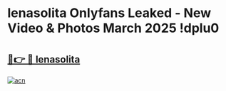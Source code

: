 # lenasolita Onlyfans Leaked - New Video & Photos March 2025 !dplu0

# <h2><a href="https://d73cv8.iuczelnia.edu.pl?title=lenasolita&ref=dplu0">🔗👉 🔴 lenasolita</a></h2>

[![acn](https://github.com/user-attachments/assets/0f9c940e-d8b0-45ae-aac7-cd30a18b3e1c)](https://d73cv8.iuczelnia.edu.pl?title=lenasolita&ref=dplu0)

